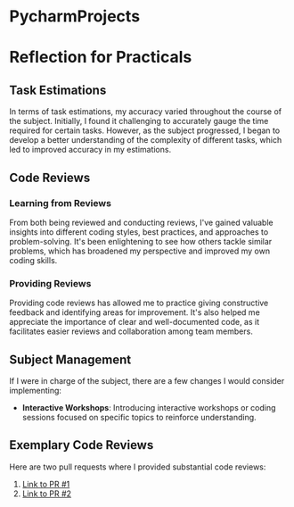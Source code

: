 # PycharmProjects
# Reflection for Practicals

## Task Estimations

In terms of task estimations, my accuracy varied throughout the course of the subject. Initially, I found it challenging to accurately gauge the time required for certain tasks. However, as the subject progressed, I began to develop a better understanding of the complexity of different tasks, which led to improved accuracy in my estimations.

## Code Reviews

### Learning from Reviews

From both being reviewed and conducting reviews, I've gained valuable insights into different coding styles, best practices, and approaches to problem-solving. It's been enlightening to see how others tackle similar problems, which has broadened my perspective and improved my own coding skills.

### Providing Reviews

Providing code reviews has allowed me to practice giving constructive feedback and identifying areas for improvement. It's also helped me appreciate the importance of clear and well-documented code, as it facilitates easier reviews and collaboration among team members.

## Subject Management

If I were in charge of the subject, there are a few changes I would consider implementing:

- **Interactive Workshops**: Introducing interactive workshops or coding sessions focused on specific topics to reinforce understanding.

## Exemplary Code Reviews

Here are two pull requests where I provided substantial code reviews:

1. [Link to PR #1]([https://github.com/Shoonleiphyu/PycharmProjects/pull/9])
2. [Link to PR #2]([https://github.com/Shoonleiphyu/PycharmProjects/pull/11])
